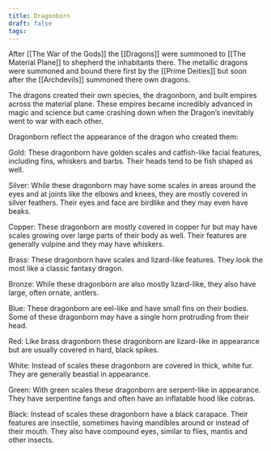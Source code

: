 ```yaml
---
title: Dragonborn
draft: false
tags:
---
```

After [[The War of the Gods]] the [[Dragons]] were summoned to [[The Material Plane]] to shepherd the inhabitants there. The metallic dragons were summoned and bound there first by the [[Prime Deities]] but soon after the [[Archdevils]] summoned there own dragons.

The dragons created their own species, the dragonborn, and built empires across the material plane. These empires became incredibly advanced in magic and science but came crashing down when the Dragon’s inevitably went to war with each other. 

Dragonborn reflect the appearance of the dragon who created them:

Gold: These dragonborn have golden scales and catfish-like facial features, including fins, whiskers and barbs. Their heads tend to be fish shaped as well. 

Silver: While these dragonborn may have some scales in areas around the eyes and at joints like the elbows and knees, they are mostly covered in silver feathers. Their eyes and face are birdlike and they may even have beaks. 

Copper: These dragonborn are mostly covered in copper fur but may have scales growing over large parts of their body as well. Their features are generally vulpine and they may have whiskers.

Brass: These dragonborn have scales and lizard-like features. They look the most like a classic fantasy dragon.

Bronze: While these dragonborn are also mostly lizard-like, they also have large, often ornate, antlers. 

Blue: These dragonborn are eel-like and have small fins on their bodies. Some of these dragonborn may have a single horn protruding from their head. 

Red: Like brass dragonborn these dragonborn are lizard-like in appearance but are usually covered in hard, black spikes.

White: Instead of scales these dragonborn are covered in thick, white fur. They are generally beastial in appearance.

Green: With green scales these dragonborn are serpent-like in appearance. They have serpentine fangs and often have an inflatable hood like cobras. 

Black: Instead of scales these dragonborn have a black carapace. Their features are insectile, sometimes having mandibles around or instead of their mouth. They also have compound eyes, similar to flies, mantis and other insects.